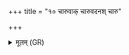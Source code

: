 +++
title = "१० चारुवाक् चारुवदनश् चारु"

+++
<details><summary>मूलम् (GR)</summary>

+++(PSK 20.28.10)+++चारुवाक् चारुवदनश्  
चारु सं काश नो नृभिः ।  
अद्वेष्यप्रतीकाशो  
जिगीवाꣳ अपराजितः ॥
</details>